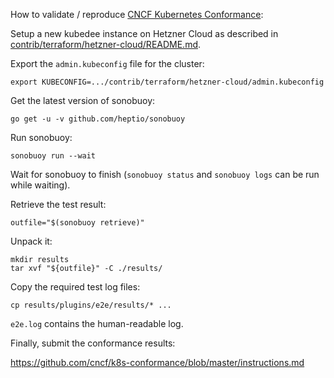 How to validate / reproduce [CNCF Kubernetes Conformance](https://github.com/cncf/k8s-conformance):

Setup a new kubedee instance on Hetzner Cloud as described in [contrib/terraform/hetzner-cloud/README.md](https://github.com/schu/kubedee/blob/master/contrib/terraform/hetzner-cloud/README.md).

Export the `admin.kubeconfig` file for the cluster:

```
export KUBECONFIG=.../contrib/terraform/hetzner-cloud/admin.kubeconfig
```

Get the latest version of sonobuoy:

```
go get -u -v github.com/heptio/sonobuoy
```

Run sonobuoy:

```
sonobuoy run --wait
```

Wait for sonobuoy to finish (`sonobuoy status` and `sonobuoy logs` can
be run while waiting).

Retrieve the test result:

```
outfile="$(sonobuoy retrieve)"
```

Unpack it:

```
mkdir results
tar xvf "${outfile}" -C ./results/
```

Copy the required test log files:

```
cp results/plugins/e2e/results/* ...
```

`e2e.log` contains the human-readable log.

Finally, submit the conformance results:

https://github.com/cncf/k8s-conformance/blob/master/instructions.md
